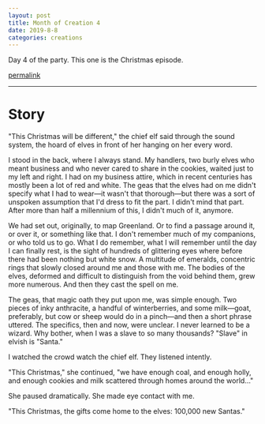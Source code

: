 ```yaml
---
layout: post
title: Month of Creation 4
date: 2019-8-8
categories: creations
---
```


Day 4 of the party. This one is the Christmas episode.

[permalink](https://www.reddit.com/r/WritingPrompts/comments/cnj768/wp_the_lone_survivor_of_an_arctic_exploration_you/ewcse9k?utm_source=share&utm_medium=web2x)

---

# Story

"This Christmas will be different," the chief elf said through the sound system, the
hoard of elves in front of her hanging on her every word.

I stood in the back, where I always stand. My handlers, two burly elves who meant business
and who never cared to share in the cookies, waited just to my left and right. I had on
my business attire, which in recent centuries has mostly been a lot of red and white. The
geas that the elves had on me didn't specify what I had to wear—it wasn't that
thorough—but there was a sort of unspoken assumption that I'd dress to fit the part. I
didn't mind that part. After more than half a millennium of this, I didn't much of it,
anymore.

We had set out, originally, to map Greenland. Or to find a passage around it, or over it,
or something like that. I don't remember much of my companions, or who told us to go.
What I do remember, what I will remember until the day I can finally rest, is the sight
of hundreds of glittering eyes where before there had been nothing but white snow. A
multitude of emeralds, concentric rings that slowly closed around me and those with me.
The bodies of the elves, deformed and difficult to distinguish from the void behind them,
grew more numerous. And then they cast the spell on me.

The geas, that magic oath they put upon me, was simple enough. Two pieces of inky
anthracite, a handful of winterberries, and some milk—goat, preferably, but cow or sheep
would do in a pinch—and then a short phrase uttered. The specifics, then and now, were
unclear. I never learned to be a wizard. Why bother, when I was a slave to so many
thousands? "Slave" in elvish is "Santa."

I watched the crowd watch the chief elf. They listened intently.

"This Christmas," she continued, "we have enough coal, and enough holly, and enough
cookies and milk scattered through homes around the world..."

She paused dramatically. She made eye contact with me.

"This Christmas, the gifts come home to the elves: 100,000 new Santas."
